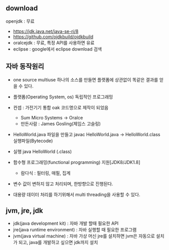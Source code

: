 ## download
openjdk   : 무료
- https://jdk.java.net/java-se-ri/8
- https://github.com/ojdkbuild/ojdkbuild
- oralcejdk : 무료, 특정 API를 사용하면 유료
- eclipse : google에서 eclipse download 검색

## 자바 동작원리
- one source multiuse
  하나의 소스를 만들면 플랫폼에 상관없이 똑같은 결과를 얻을 수 있다.
- 플랫폼(Operating System, os) 독립적인 프로그래밍
- 컨셉 : 가전기기 통합 oak 코드명으로 제작이 되었음
  * Sum Micro Systems -> Oralce
  * 만든사람 : James Gosling(제임스 고슬링)

- HelloWorld.java 파일을 만들고 javac HelloWorld.java
  -> HelloWorld.class   실행파일(Bytecode)
- 실행 java HelloWorld (.class)
- 함수형 프로그래밍(functional programming) 지원[JDK8/JDK1.8]
  - 람다식 : 필터링, 매필, 집계
- 변수 값이 변하지 않고 처리되며, 한방향으로 진행된다.
- 대용량 데이터 처리를 하기위해서 multi threading을 사용할 수 있다.

## jvm, jre, jdk
- jdk(java development kit) : 자바 개발 할때 필요한 API
- jre(java runtime environment) : 자바 실행할 때 필요한 프로그램
- jvm(java virtual machine) : 자바 가상 머신
jre를 설치하면 jvm은 자동으로 설치가 되고, java를 개발하고 싶으면 jdk까지 설치


